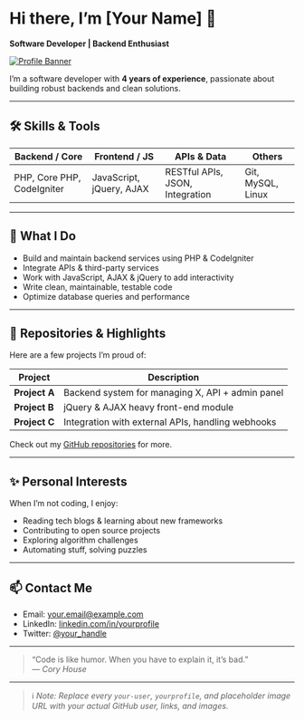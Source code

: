 # Hi there, I’m [Your Name] 👋  
**Software Developer | Backend Enthusiast**

[![Profile Banner](https://user-images.githubusercontent.com/your-user/your-banner-image.png)](https://github.com/your-user)

I’m a software developer with **4 years of experience**, passionate about building robust backends and clean solutions.  
  
---

## 🛠️ Skills & Tools

| Backend / Core | Frontend / JS | APIs & Data | Others |
|----------------|----------------|----------------|---------|
| PHP, Core PHP, CodeIgniter | JavaScript, jQuery, AJAX | RESTful APIs, JSON, Integration | Git, MySQL, Linux |

---

## 🚀 What I Do

- Build and maintain backend services using PHP & CodeIgniter  
- Integrate APIs & third-party services  
- Work with JavaScript, AJAX & jQuery to add interactivity  
- Write clean, maintainable, testable code  
- Optimize database queries and performance  

---

## 📂 Repositories & Highlights

Here are a few projects I’m proud of:

| Project | Description |
|--------|-------------|
| **Project A** | Backend system for managing X, API + admin panel |
| **Project B** | jQuery & AJAX heavy front-end module |
| **Project C** | Integration with external APIs, handling webhooks |

Check out my [GitHub repositories](https://github.com/your-user?tab=repositories) for more.

---

## ✨ Personal Interests

When I’m not coding, I enjoy:

- Reading tech blogs & learning about new frameworks  
- Contributing to open source projects  
- Exploring algorithm challenges  
- Automating stuff, solving puzzles  

---

## 📫 Contact Me

- Email: your.email@example.com  
- LinkedIn: [linkedin.com/in/yourprofile](https://linkedin.com/in/yourprofile)  
- Twitter: [@your_handle](https://twitter.com/your_handle)  

---

> “Code is like humor. When you have to explain it, it’s bad.”  
> — *Cory House*

---

> ℹ️ _Note: Replace every `your-user`, `yourprofile`, and placeholder image URL with your actual GitHub user, links, and images._

